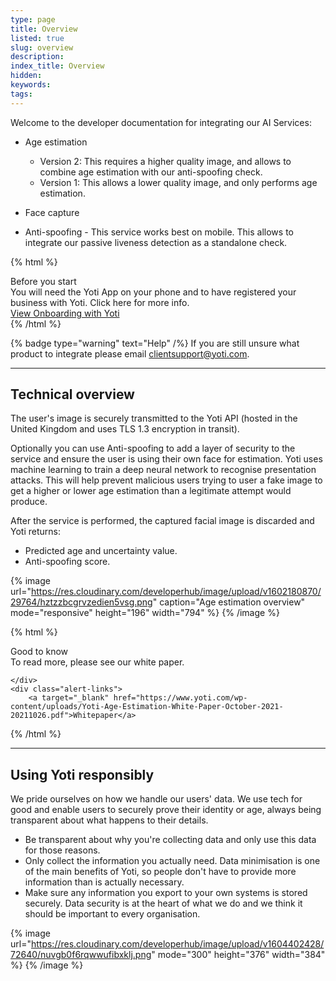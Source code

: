 ```yaml
---
type: page
title: Overview
listed: true
slug: overview
description: 
index_title: Overview
hidden: 
keywords: 
tags: 
---
```


Welcome to the developer documentation for integrating our AI Services:

- Age estimation
    - Version 2: This requires a higher quality image, and allows to combine age estimation with our anti-spoofing check.
    - Version 1: This allows a lower quality image, and only performs age estimation.

- Face capture
- Anti-spoofing - This service works best on mobile. This allows to integrate our passive liveness detection as a standalone check.

{% html %}
<div class="alert-BYS">
   <div class="alert-title" id="BYS">
      Before you start
   </div>
   <div class="alert-text" >
      You will need the Yoti App on your phone and to have registered your business with Yoti. Click here for more info.
   </div>
   <div class="alert-links"> 
         <a target="_self" href="https://developers.yoti.com/yoti/age-estimation/getting-started">View Onboarding with Yoti</a>
   </div>
</div>
{% /html %}

{% badge type="warning" text="Help" /%} If you are still unsure what product to integrate please email [clientsupport@yoti.com](mailto:clientsupport@yoti.com).

---

## Technical overview

The user's image is securely transmitted to the Yoti API (hosted in the United Kingdom and uses TLS 1.3 encryption in transit). 

Optionally you can use Anti-spoofing to add a layer of security to the service and ensure the user is using their own face for estimation. Yoti uses machine learning to train a deep neural network to recognise presentation attacks. This will help prevent malicious users trying to user a fake image to get a higher or lower age estimation than a legitimate attempt would produce.

After the service is performed, the captured facial image is discarded and Yoti returns:

- Predicted age and uncertainty value.
- Anti-spoofing score.

{% image url="https://res.cloudinary.com/developerhub/image/upload/v1602180870/29764/hztzzbcgrvzedien5vsg.png" caption="Age estimation overview" mode="responsive" height="196" width="794" %}
{% /image %}

{% html %}
<div class="alert-GTK">
    <div class="alert-title" id="GTK">
        Good to know
    </div>
    <div class="alert-text">
        To read more, please see our white paper.

    </div>
    <div class="alert-links"> 
        <a target="_blank" href="https://www.yoti.com/wp-content/uploads/Yoti-Age-Estimation-White-Paper-October-2021-20211026.pdf">Whitepaper</a>
   </div>
{% /html %}

---

## Using Yoti responsibly

We pride ourselves on how we handle our users' data. We use tech for good and enable users to securely prove their identity or age, always being transparent about what happens to their details.

- Be transparent about why you're collecting data and only use this data for those reasons.
- Only collect the information you actually need. Data minimisation is one of the main benefits of Yoti, so people don't have to provide more information than is actually necessary.
- Make sure any information you export to your own systems is stored securely. Data security is at the heart of what we do and we think it should be important to every organisation.

{% image url="https://res.cloudinary.com/developerhub/image/upload/v1604402428/72640/nuvgb0f6rqwwufibxklj.png" mode="300" height="376" width="384" %}
{% /image %}
